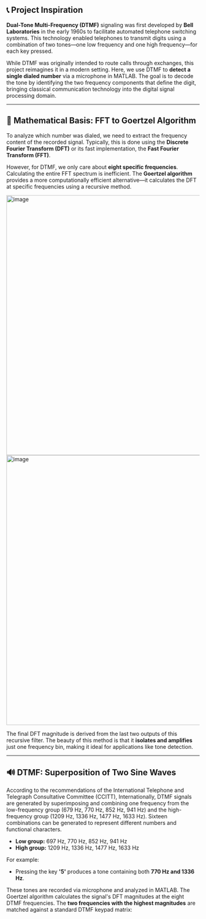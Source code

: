 ## 📞 Project Inspiration

**Dual-Tone Multi-Frequency (DTMF)** signaling was first developed by **Bell Laboratories** in the early 1960s to facilitate automated telephone switching systems. This technology enabled telephones to transmit digits using a combination of two tones—one low frequency and one high frequency—for each key pressed.

While DTMF was originally intended to route calls through exchanges, this project reimagines it in a modern setting. Here, we use DTMF to **detect a single dialed number** via a microphone in MATLAB. The goal is to decode the tone by identifying the two frequency components that define the digit, bringing classical communication technology into the digital signal processing domain.

---

## 🧮 Mathematical Basis: FFT to Goertzel Algorithm

To analyze which number was dialed, we need to extract the frequency content of the recorded signal. Typically, this is done using the **Discrete Fourier Transform (DFT)** or its fast implementation, the **Fast Fourier Transform (FFT)**.

However, for DTMF, we only care about **eight specific frequencies**. Calculating the entire FFT spectrum is inefficient. The **Goertzel algorithm** provides a more computationally efficient alternative—it calculates the DFT at specific frequencies using a recursive method.

<img width="668" height="677" alt="image" src="https://github.com/user-attachments/assets/eaf9a41b-77dc-4fe0-ac3d-a96c8608f897" />
<img width="671" height="703" alt="image" src="https://github.com/user-attachments/assets/c8b95700-4dc9-46aa-ad99-424dc45008bc" />

The final DFT magnitude is derived from the last two outputs of this recursive filter. The beauty of this method is that it **isolates and amplifies** just one frequency bin, making it ideal for applications like tone detection.

---

## 🔊 DTMF: Superposition of Two Sine Waves

According to the recommendations of the International Telephone and Telegraph Consultative Committee (CCITT), Internationally, DTMF signals are generated by superimposing and combining one frequency from the low-frequency group (679 Hz, 770 Hz, 852 Hz, 941 Hz) and the high-frequency group (1209 Hz, 1336 Hz, 1477 Hz, 1633 Hz).
Sixteen combinations can be generated to represent different numbers and functional characters.
- **Low group:** 697 Hz, 770 Hz, 852 Hz, 941 Hz
- **High group:** 1209 Hz, 1336 Hz, 1477 Hz, 1633 Hz

For example:
- Pressing the key **'5'** produces a tone containing both **770 Hz and 1336 Hz**.

These tones are recorded via microphone and analyzed in MATLAB. The Goertzel algorithm calculates the signal's DFT magnitudes at the eight DTMF frequencies. The **two frequencies with the highest magnitudes** are matched against a standard DTMF keypad matrix:

